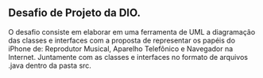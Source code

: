 ## Desafio de Projeto da DIO.

O desafio consiste em elaborar em uma ferramenta de UML a diagramação das classes e interfaces com a proposta de representar os papéis do iPhone de: Reprodutor Musical, Aparelho Telefônico e Navegador na Internet. Juntamente com as classes e interfaces no formato de arquivos .java dentro da pasta src.

